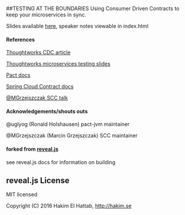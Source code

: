 ##TESTING AT THE BOUNDARIES
Using Consumer Driven Contracts to keep your microservices in sync.

Slides available [here](https://fitzoh.github.io/testing-at-the-boundaries-slides), speaker notes viewable in index.html

#### References
[Thoughtworks CDC article](http://www.martinfowler.com/articles/consumerDrivenContracts.html)

[Thoughtworks microservices testing slides](http://martinfowler.com/articles/microservice-testing/)

[Pact docs](https://docs.pact.io/)

[Spring Cloud Contract docs](https://cloud.spring.io/spring-cloud-contract/spring-cloud-contract.html)

[@MGrzejszczak SCC talk](https://www.youtube.com/watch?v=sAAklvxmPmk)

#### Acknowledgements/shouts outs

@uglyog (Ronald Holshausen) pact-jvm maintainer

@MGrzejszczak (Marcin Grzejszczak) SCC maintainer

 


#### forked from  [reveal.js](https://github.com/hakimel/reveal.js/)

see reveal.js docs for information on building

## reveal.js License

MIT licensed

Copyright (C) 2016 Hakim El Hattab, http://hakim.se

